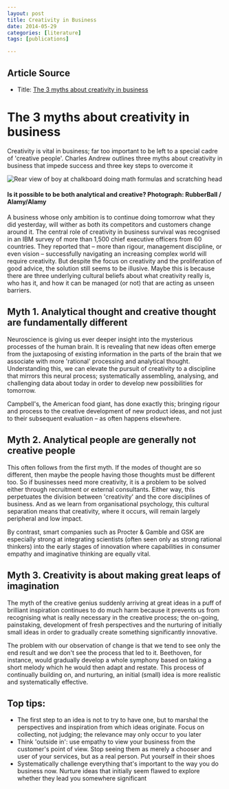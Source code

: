 ```yaml
---
layout: post
title: Creativity in Business
date: 2014-05-29
categories: [literature]
tags: [publications]

---
```


## Article Source
* Title: [The 3 myths about creativity in business](http://www.theguardian.com/media-network/media-network-blog/2014/jan/17/3-myths-creativity-in-business)



# The 3 myths about creativity in business 

Creativity is vital in business; far too important to be left to a
special cadre of 'creative people'. Charles Andrew outlines three myths
about creativity in business that impede success and three key steps to
overcome it

![Rear view of boy at chalkboard doing math formulas and scratching
head](http://static.guim.co.uk/sys-images/Guardian/Pix/pictures/2013/10/3/1380801263253/Rear-view-of-boy-at-chalk-010.jpg)
#### Is it possible to be both analytical and creative? Photograph: RubberBall / Alamy/Alamy

A business whose only ambition is to continue doing tomorrow what they
did yesterday, will wither as both its competitors and customers change
around it. The central role of creativity in business survival was
recognised in an IBM survey of more than 1,500 chief executive officers
from 60 countries. They reported that – more than rigour, management
discipline, or even vision – successfully navigating an increasing
complex world will require creativity. But despite the focus on
creativity and the proliferation of good advice, the solution still
seems to be illusive. Maybe this is because there are three underlying
cultural beliefs about what creativity really is, who has it, and how it
can be managed (or not) that are acting as unseen barriers.

## Myth 1. Analytical thought and creative thought are fundamentally different

Neuroscience is giving us ever deeper insight into the mysterious
processes of the human brain. It is revealing that new ideas often
emerge from the juxtaposing of existing information in the parts of the
brain that we associate with more 'rational' processing and analytical
thought. Understanding this, we can elevate the pursuit of creativity to
a discipline that mirrors this neural process; systematically
assembling, analysing, and challenging data about today in order to
develop new possibilities for tomorrow.

Campbell's, the American food giant, has done exactly this; bringing
rigour and process to the creative development of new product ideas, and
not just to their subsequent evaluation – as often happens elsewhere.

## Myth 2. Analytical people are generally not creative people


This often follows from the first myth. If the modes of thought are so
different, then maybe the people having those thoughts must be different
too. So if businesses need more creativity, it is a problem to be solved
either through recruitment or external consultants. Either way, this
perpetuates the division between 'creativity' and the core disciplines
of business. And as we learn from organisational psychology, this
cultural separation means that creativity, where it occurs, will remain
largely peripheral and low impact.

By contrast, smart companies such as Procter & Gamble and GSK are
especially strong at integrating scientists (often seen only as strong
rational thinkers) into the early stages of innovation where
capabilities in consumer empathy and imaginative thinking are equally
vital.

## Myth 3. Creativity is about making great leaps of imagination


The myth of the creative genius suddenly arriving at great ideas in a
puff of brilliant inspiration continues to do much harm because it
prevents us from recognising what is really necessary in the creative
process; the on-going, painstaking, development of fresh perspectives
and the nurturing of initially small ideas in order to gradually create
something significantly innovative.

The problem with our observation of change is that we tend to see only
the end result and we don't see the process that led to it. Beethoven,
for instance, would gradually develop a whole symphony based on taking a
short melody which he would then adapt and restate. This process of
continually building on, and nurturing, an initial (small) idea is more
realistic and systematically effective.

## Top tips:

* The first step to an idea is not to try to have one, but to
marshal the perspectives and inspiration from which ideas originate.
Focus on collecting, not judging; the relevance may only occur to you
later
* Think 'outside in': use empathy to view your business from the
customer's point of view. Stop seeing them as merely a chooser and user
of your services, but as a real person. Put yourself in their shoes
* Systematically challenge everything that's important to the way you do
business now. Nurture ideas that initially seem flawed to explore
whether they lead you somewhere significant 




